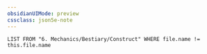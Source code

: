 ```yaml
---
obsidianUIMode: preview
cssclass: json5e-note
---
```

```dataview
LIST FROM "6. Mechanics/Bestiary/Construct" WHERE file.name != this.file.name
```